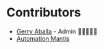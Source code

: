 # Contributors

- [Gerry Aballa](https://github.com/Gerry-Aballa) - Admin 🌟🌟🌟🌟🌟
- [Automation Mantis](https://github.com/AutomationMantis)
